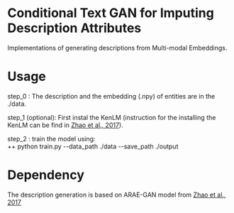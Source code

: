 # Conditional Text GAN for Imputing Description Attributes

Implementations of generating descriptions from Multi-modal Embeddings.

# Usage

step_0 : The description and the embedding (.npy) of entities are in the ./data. <br /> 

step_1 (optional): First instal the KenLM (instruction for the installing the KenLM can be find in [Zhao et al., 2017](https://github.com/jakezhaojb/ARAE)). <br />

step_2 : train the model using: <br />
 ++ python train.py --data_path ./data --save_path ./output



# Dependency

The description generation is based on ARAE-GAN model from [Zhao et al., 2017](https://github.com/jakezhaojb/ARAE)
